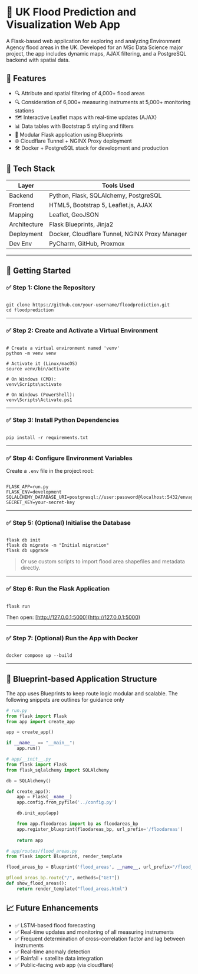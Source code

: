 # 🌊 UK Flood Prediction and Visualization Web App

A Flask-based web application for exploring and analyzing Environment Agency flood areas in the UK. Developed for an MSc Data Science major project, the app includes dynamic maps, AJAX filtering, and a PostgreSQL backend with spatial data.

## 📌 Features

- 🔍 Attribute and spatial filtering of 4,000+ flood areas
- 🔍 Consideration of 6,000+ measuring instruments at 5,000+ monitoring stations
- 🗺️ Interactive Leaflet maps with real-time updates (AJAX)
- 📊 Data tables with Bootstrap 5 styling and filters
- 🧩 Modular Flask application using Blueprints
- 🌐 Cloudflare Tunnel + NGINX Proxy deployment
- 🛠️ Docker + PostgreSQL stack for development and production

## 🧰 Tech Stack

| Layer        | Tools Used                                     |
|--------------|------------------------------------------------|
| Backend      | Python, Flask, SQLAlchemy, PostgreSQL          |
| Frontend     | HTML5, Bootstrap 5, Leaflet.js, AJAX           |
| Mapping      | Leaflet, GeoJSON                               |
| Architecture | Flask Blueprints, Jinja2                       |
| Deployment   | Docker, Cloudflare Tunnel, NGINX Proxy Manager |
| Dev Env      | PyCharm, GitHub, Proxmox                       |

---

## 🚀 Getting Started

### ✅ Step 1: Clone the Repository

<pre><code class="language-bash">
git clone https://github.com/your-username/floodprediction.git
cd floodprediction
</code></pre>

---

### ✅ Step 2: Create and Activate a Virtual Environment

<pre><code class="language-bash">
# Create a virtual environment named 'venv'
python -m venv venv

# Activate it (Linux/macOS)
source venv/bin/activate

# On Windows (CMD):
venv\Scripts\activate

# On Windows (PowerShell):
venv\Scripts\Activate.ps1
</code></pre>

---

### ✅ Step 3: Install Python Dependencies

<pre><code class="language-bash">
pip install -r requirements.txt
</code></pre>

---

### ✅ Step 4: Configure Environment Variables

Create a `.env` file in the project root:

<pre><code class="language-env">
FLASK_APP=run.py
FLASK_ENV=development
SQLALCHEMY_DATABASE_URI=postgresql://user:password@localhost:5432/envagency
SECRET_KEY=your-secret-key
</code></pre>

---

### ✅ Step 5: (Optional) Initialise the Database

<pre><code class="language-bash">
flask db init
flask db migrate -m "Initial migration"
flask db upgrade
</code></pre>

> Or use custom scripts to import flood area shapefiles and metadata directly.

---

### ✅ Step 6: Run the Flask Application

<pre><code class="language-bash">
flask run
</code></pre>

Then open: [http://127.0.0.1:5000](http://127.0.0.1:5000)

---

### ✅ Step 7: (Optional) Run the App with Docker

<pre><code class="language-bash">
docker compose up --build
</code></pre>

---

## 🧩 Blueprint-based Application Structure

The app uses Blueprints to keep route logic modular and scalable. The following snippets are outlines for guidance only

```python
# run.py
from flask import Flask
from app import create_app

app = create_app()

if __name__ == "__main__":
    app.run()
```
```python
# app/__init__.py
from flask import Flask
from flask_sqlalchemy import SQLAlchemy

db = SQLAlchemy()

def create_app():
    app = Flask(__name__)
    app.config.from_pyfile('../config.py')

    db.init_app(app)

    from app.floodareas import bp as floodareas_bp
    app.register_blueprint(floodareas_bp, url_prefix='/floodareas')
    
    return app
```
```python
# app/routes/flood_areas.py
from flask import Blueprint, render_template

flood_areas_bp = Blueprint('flood_areas', __name__, url_prefix="/flood_areas")

@flood_areas_bp.route("/", methods=["GET"])
def show_flood_areas():
    return render_template("flood_areas.html")
```

## 📈 Future Enhancements
- ✅ LSTM-based flood forecasting
- ✅ Real-time updates and monitoring of all measuring instruments
- ✅ Frequent determination of cross-correlation factor and lag between instruments
- ✅ Real-time anomaly detection
- ✅ Rainfall + satellite data integration
- ✅ Public-facing web app (via cloudflare)



